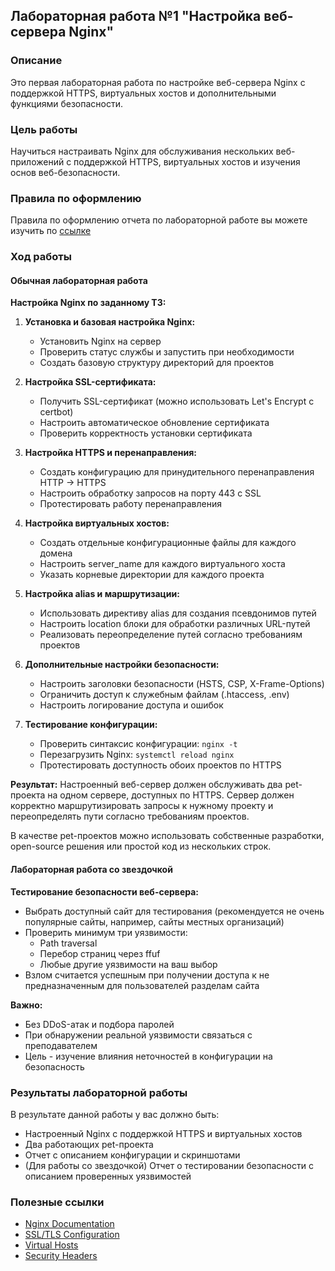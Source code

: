 ## Лабораторная работа №1 "Настройка веб-сервера Nginx"
### Описание
Это первая лабораторная работа по настройке веб-сервера Nginx с поддержкой HTTPS, виртуальных хостов и дополнительными функциями безопасности.

### Цель работы
Научиться настраивать Nginx для обслуживания нескольких веб-приложений с поддержкой HTTPS, виртуальных хостов и изучения основ веб-безопасности.

### Правила по оформлению

Правила по оформлению отчета по лабораторной работе вы можете изучить по [ссылке](../reportdesign.md)

### Ход работы

#### Обычная лабораторная работа

**Настройка Nginx по заданному ТЗ:**

1. **Установка и базовая настройка Nginx:**
   - Установить Nginx на сервер
   - Проверить статус службы и запустить при необходимости
   - Создать базовую структуру директорий для проектов

2. **Настройка SSL-сертификата:**
   - Получить SSL-сертификат (можно использовать Let's Encrypt с certbot)
   - Настроить автоматическое обновление сертификата
   - Проверить корректность установки сертификата

3. **Настройка HTTPS и перенаправления:**
   - Создать конфигурацию для принудительного перенаправления HTTP → HTTPS
   - Настроить обработку запросов на порту 443 с SSL
   - Протестировать работу перенаправления

4. **Настройка виртуальных хостов:**
   - Создать отдельные конфигурационные файлы для каждого домена
   - Настроить server_name для каждого виртуального хоста
   - Указать корневые директории для каждого проекта

5. **Настройка alias и маршрутизации:**
   - Использовать директиву alias для создания псевдонимов путей
   - Настроить location блоки для обработки различных URL-путей
   - Реализовать переопределение путей согласно требованиям проектов

6. **Дополнительные настройки безопасности:**
   - Настроить заголовки безопасности (HSTS, CSP, X-Frame-Options)
   - Ограничить доступ к служебным файлам (.htaccess, .env)
   - Настроить логирование доступа и ошибок

7. **Тестирование конфигурации:**
   - Проверить синтаксис конфигурации: `nginx -t`
   - Перезагрузить Nginx: `systemctl reload nginx`
   - Протестировать доступность обоих проектов по HTTPS

**Результат:** Настроенный веб-сервер должен обслуживать два pet-проекта на одном сервере, доступных по HTTPS. Сервер должен корректно маршрутизировать запросы к нужному проекту и переопределять пути согласно требованиям проектов.

В качестве pet-проектов можно использовать собственные разработки, open-source решения или простой код из нескольких строк.

#### Лабораторная работа со звездочкой

**Тестирование безопасности веб-сервера:**

- Выбрать доступный сайт для тестирования (рекомендуется не очень популярные сайты, например, сайты местных организаций)
- Проверить минимум три уязвимости:
  - Path traversal
  - Перебор страниц через ffuf
  - Любые другие уязвимости на ваш выбор
- Взлом считается успешным при получении доступа к не предназначенным для пользователей разделам сайта

**Важно:** 
- Без DDoS-атак и подбора паролей
- При обнаружении реальной уязвимости связаться с преподавателем
- Цель - изучение влияния неточностей в конфигурации на безопасность

### Результаты лабораторной работы
В результате данной работы у вас должно быть:

- Настроенный Nginx с поддержкой HTTPS и виртуальных хостов
- Два работающих pet-проекта
- Отчет с описанием конфигурации и скриншотами
- (Для работы со звездочкой) Отчет о тестировании безопасности с описанием проверенных уязвимостей

### Полезные ссылки

- [Nginx Documentation](https://nginx.org/ru/docs/)
- [SSL/TLS Configuration](https://nginx.org/ru/docs/http/configuring_https_servers.html)
- [Virtual Hosts](https://nginx.org/ru/docs/http/server_names.html)
- [Security Headers](https://securityheaders.com/)
